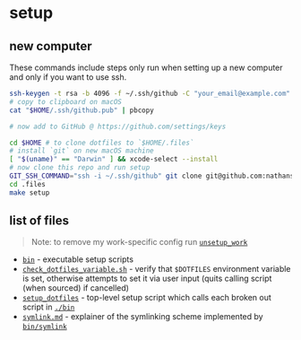 # setup

## new computer

These commands include steps only run when setting up a new computer and only if you want to use ssh.

```bash
ssh-keygen -t rsa -b 4096 -f ~/.ssh/github -C "your_email@example.com"
# copy to clipboard on macOS
cat "$HOME/.ssh/github.pub" | pbcopy

# now add to GitHub @ https://github.com/settings/keys

cd $HOME # to clone dotfiles to `$HOME/.files`
# install `git` on new macOS machine
[ "$(uname)" == "Darwin" ] && xcode-select --install
# now clone this repo and run setup
GIT_SSH_COMMAND="ssh -i ~/.ssh/github" git clone git@github.com:nathanshelly/.files.git
cd .files
make setup
```

## list of files

> Note: to remove my work-specific config run [`unsetup_work`](./bin/unsetup_work)

- [`bin`](./bin) - executable setup scripts
- [`check_dotfiles_variable.sh`](./check_dotfiles_variable.sh) - verify that `$DOTFILES` environment variable is set, otherwise attempts to set it via user input (quits calling script (when sourced) if cancelled)
- [`setup_dotfiles`](./setup_dotfiles) - top-level setup script which calls each broken out script in [`./bin`](./bin)
- [`symlink.md`](./symlink.md) - explainer of the symlinking scheme implemented by [`bin/symlink`](./bin/symlink)
